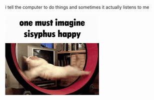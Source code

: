i tell the computer to do things and sometimes it actually listens to me
<!--START_SECTION:update_image-->
<img src=https://raw.githubusercontent.com/sneakykestrel/sneakykestrel/main/.github/images/sisyphus.gif height="" width="300" align=left alt=kitty />
<!--END_SECTION:update_image-->

